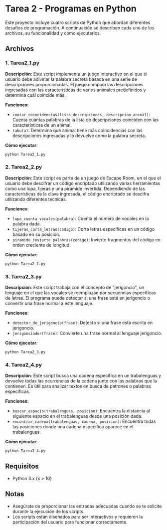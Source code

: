 # Tarea 2 - Programas en Python

Este proyecto incluye cuatro scripts de Python que abordan diferentes desafíos de programación. A continuación se describen cada uno de los archivos, su funcionalidad y cómo ejecutarlos.

## Archivos

### 1. Tarea2_1.py

**Descripción**: Este script implementa un juego interactivo en el que el usuario debe adivinar la palabra secreta basada en una serie de descripciones proporcionadas. El juego compara las descripciones ingresadas con las características de varios animales predefinidos y determina cuál coincide más.

**Funciones**:

- `contar_coincidencias(lista_descripciones, descripcion_animal)`: Cuenta cuántas palabras de la lista de descripciones coinciden con las características de un animal.
- `tabu(a)`: Determina qué animal tiene más coincidencias con las descripciones ingresadas y lo devuelve como la palabra secreta.

**Cómo ejecutar**:

```bash
python Tarea2_1.py
```

### 2. Tarea2_2.py

**Descripción**: Este script es parte de un juego de Escape Room, en el que el usuario debe descifrar un código encriptado utilizando varias herramientas como una lupa, tijeras y una pirámide invertida. Dependiendo de las características de la clave ingresada, el código encriptado se descifra utilizando diferentes técnicas.

**Funciones**:

- `lupa_cuenta_vocales(palabra)`: Cuenta el número de vocales en la palabra dada.
- `tijeras_corta_letras(codigo)`: Corta letras específicas en un código basado en su posición.
- `piramide_invierte_palabras(codigo)`: Invierte fragmentos del código en orden creciente de longitud.

**Cómo ejecutar**:

```bash
python Tarea2_2.py
```

### 3. Tarea2_3.py

**Descripción**: Este script trabaja con el concepto de "jerigoncio", un lenguaje en el que las vocales se reemplazan por secuencias específicas de letras. El programa puede detectar si una frase está en jerigoncio o convertir una frase normal a este lenguaje.

**Funciones**:

- `detector_de_jerigoncio(frase)`: Detecta si una frase está escrita en jerigoncio.
- `jerigonciador(frase)`: Convierte una frase normal al lenguaje jerigoncio.

**Cómo ejecutar**:

```bash
python Tarea2_3.py
```

### 4. Tarea2_4.py

**Descripción**: Este script busca una cadena específica en un trabalenguas y devuelve todas las ocurrencias de la cadena junto con las palabras que la contienen. Es útil para analizar textos en busca de patrones o palabras específicas.

**Funciones**:

- `buscar_espacio(trabalenguas, posicion)`: Encuentra la distancia al siguiente espacio en el trabalenguas desde una posición dada.
- `encontrar_cadena(trabalenguas, cadena, posicion)`: Encuentra todas las posiciones donde una cadena específica aparece en el trabalenguas.

**Cómo ejecutar**:

```bash
python Tarea2_4.py
```

## Requisitos

- Python 3.x {x > 10}

## Notas

- Asegúrate de proporcionar las entradas adecuadas cuando se te solicite durante la ejecución de los scripts.
- Los scripts están diseñados para ser interactivos y requieren la participación del usuario para funcionar correctamente.
